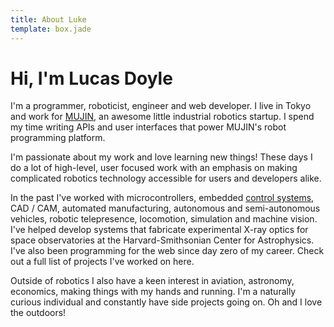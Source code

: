 ```yaml
---
title: About Luke
template: box.jade
---
```


<div class="jumbotron about-jumbotron">
  <h1>Hi, I'm Lucas Doyle</h1>
</div>

I'm a programmer, roboticist, engineer and web developer. I live in Tokyo and work for <a target="blank_" href="http://mujin.co.jp">MUJIN</a>, an awesome little industrial robotics startup. I spend my time writing APIs and user interfaces that power MUJIN's robot programming platform.

I'm passionate about my work and love learning new things! These days I do a lot of high-level, user focused work with an emphasis on making complicated robotics technology accessible for users and developers alike.

In the past I've worked with microcontrollers, embedded [control systems](http://litec.rpi.edu/), CAD / CAM, automated manufacturing, autonomous and semi-autonomous vehicles, robotic telepresence, locomotion, simulation and machine vision. I've helped develop systems that fabricate experimental X-ray optics for space observatories at the Harvard-Smithsonian Center for Astrophysics. I've also been programming for the web since day zero of my career. Check out a full list of projects I've worked on here.

Outside of robotics I also have a keen interest in aviation, astronomy, economics, making things with my hands and running. I'm a naturally curious individual and constantly have side projects going on. Oh and I love the outdoors!
